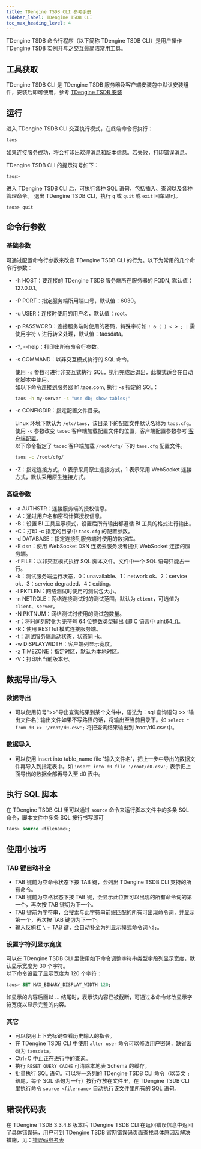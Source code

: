 ```yaml
---
title: TDengine TSDB CLI 参考手册
sidebar_label: TDengine TSDB CLI
toc_max_heading_level: 4
---
```


TDengine TSDB 命令行程序（以下简称 TDengine TSDB CLI）是用户操作 TDengine TSDB 实例并与之交互最简洁常用工具。 

## 工具获取

TDengine TSDB CLI 是 TDengine TSDB 服务器及客户端安装包中默认安装组件，安装后即可使用，参考 [TDengine TSDB 安装](../../../get-started/)

## 运行

进入 TDengine TSDB CLI 交互执行模式，在终端命令行执行：

```bash
taos
```

如果连接服务成功，将会打印出欢迎消息和版本信息。若失败，打印错误消息。

TDengine TSDB CLI 的提示符号如下：

```shell
taos>
```

进入 TDengine TSDB CLI 后，可执行各种 SQL 语句，包括插入、查询以及各种管理命令。
退出 TDengine TSDB CLI，执行 `q` 或 `quit` 或 `exit` 回车即可。
```shell
taos> quit
```

## 命令行参数

### 基础参数
可通过配置命令行参数来改变 TDengine TSDB CLI 的行为。以下为常用的几个命令行参数：

- -h HOST：要连接的 TDengine TSDB 服务端所在服务器的 FQDN, 默认值：127.0.0.1。
- -P PORT：指定服务端所用端口号，默认值：6030。
- -u USER：连接时使用的用户名，默认值：root。
- -p PASSWORD：连接服务端时使用的密码，特殊字符如 `! & ( ) < > ; |` 需使用字符 `\` 进行转义处理，默认值：taosdata。
- -?, --help：打印出所有命令行参数。
- -s COMMAND：以非交互模式执行的 SQL 命令。

    使用 `-s` 参数可进行非交互式执行 SQL，执行完成后退出，此模式适合在自动化脚本中使用。  
    如以下命令连接到服务器 h1.taos.com, 执行 -s 指定的 SQL：
    ```bash
    taos -h my-server -s "use db; show tables;"
    ```

- -c CONFIGDIR：指定配置文件目录。
 
    Linux 环境下默认为 `/etc/taos`，该目录下的配置文件默认名称为 `taos.cfg`。
    使用 `-c` 参数改变 `taosc` 客户端加载配置文件的位置，客户端配置参数参考 [客户端配置](../../components/taosc)。  
    以下命令指定了 `taosc` 客户端加载 `/root/cfg/` 下的 `taos.cfg` 配置文件。
    ```bash
    taos -c /root/cfg/
    ```

- -Z：指定连接方式，0 表示采用原生连接方式，1 表示采用 WebSocket 连接方式，默认采用原生连接方式。

### 高级参数

- -a AUTHSTR：连接服务端的授权信息。
- -A：通过用户名和密码计算授权信息。
- -B：设置 BI 工具显示模式，设置后所有输出都遵循 BI 工具的格式进行输出。
- -C：打印 -c 指定的目录中 `taos.cfg` 的配置参数。
- -d DATABASE：指定连接到服务端时使用的数据库。
- -E dsn：使用 WebSocket DSN 连接云服务或者提供 WebSocket 连接的服务端。
- -f FILE：以非交互模式执行 SQL 脚本文件。文件中一个 SQL 语句只能占一行。
- -k：测试服务端运行状态，0：unavailable、1：network ok、2：service ok、3：service degraded、4：exiting。
- -l PKTLEN：网络测试时使用的测试包大小。
- -n NETROLE：网络连接测试时的测试范围，默认为 `client`，可选值为 `client`、`server`。
- -N PKTNUM：网络测试时使用的测试包数量。
- -r：将时间列转化为无符号 64 位整数类型输出 (即 C 语言中 uint64_t)。
- -R：使用 RESTful 模式连接服务端。
- -t：测试服务端启动状态，状态同 -k。
- -w DISPLAYWIDTH：客户端列显示宽度。
- -z TIMEZONE：指定时区，默认为本地时区。
- -V：打印出当前版本号。


## 数据导出/导入

### 数据导出

- 可以使用符号“>>”导出查询结果到某个文件中，语法为：sql 查询语句 >> ‘输出文件名’; 输出文件如果不写路径的话，将输出至当前目录下。如 `select * from d0 >> '/root/d0.csv';`  将把查询结果输出到 /root/d0.csv 中。

### 数据导入

- 可以使用 insert into table_name file '输入文件名'，把上一步中导出的数据文件再导入到指定表中。如 `insert into d0 file '/root/d0.csv';` 表示把上面导出的数据全部再导入至 d0 表中。

## 执行 SQL 脚本

在 TDengine TSDB CLI 里可以通过 `source` 命令来运行脚本文件中的多条 SQL 命令，脚本文件中多条 SQL 按行书写即可
```sql
taos> source <filename>;
```


## 使用小技巧

### TAB 键自动补全

- TAB 键前为空命令状态下按 TAB 键，会列出 TDengine TSDB CLI 支持的所有命令。
- TAB 键前为空格状态下按 TAB 键，会显示此位置可以出现的所有命令词的第一个，再次按 TAB 键切为下一个。
- TAB 键前为字符串，会搜索与此字符串前缀匹配的所有可出现命令词，并显示第一个，再次按 TAB 键切为下一个。
- 输入反斜杠 `\` + TAB 键，会自动补全为列显示模式命令词 `\G;`。

### 设置字符列显示宽度

可以在 TDengine TSDB CLI 里使用如下命令调整字符串类型字段列显示宽度，默认显示宽度为 30 个字符。  
以下命令设置了显示宽度为 120 个字符：
```sql
taos> SET MAX_BINARY_DISPLAY_WIDTH 120;
```

如显示的内容后面以 ... 结尾时，表示该内容已被截断，可通过本命令修改显示字符宽度以显示完整的内容。

### 其它

- 可以使用上下光标键查看历史输入的指令。
- 在 TDengine TSDB CLI 中使用 `alter user` 命令可以修改用户密码，缺省密码为 `taosdata`。
- Ctrl+C 中止正在进行中的查询。
- 执行 `RESET QUERY CACHE` 可清除本地表 Schema 的缓存。
- 批量执行 SQL 语句。可以将一系列的 TDengine TSDB CLI 命令（以英文 `;` 结尾，每个 SQL 语句为一行）按行存放在文件里，在 TDengine TSDB CLI 里执行命令 `source <file-name>` 自动执行该文件里所有的 SQL 语句。

## 错误代码表
在 TDengine TSDB 3.3.4.8 版本后 TDengine TSDB CLI 在返回错误信息中返回了具体错误码，用户可到 TDengine TSDB 官网错误码页面查找具体原因及解决措施，见：[错误码参考表](https://docs.taosdata.com/reference/error-code/)
